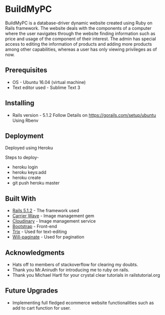 # BuildMyPC

BuildMyPC is a database-driver dynamic website created using Ruby on Rails framework. The website deals with the components of a computer where the user navigates through the website finding information such as price and usage of the component of their interest.
The admin has special access to editing the information of products and adding more products among other capabilities, whereas a user has only viewing privileges as of now.

## Prerequisites
* OS - Ubuntu 16.04 (virtual machine)
* Text editor used - Sublime Text 3

## Installing
* Rails version - 5.1.2
Follow Details on https://gorails.com/setup/ubuntu 
Using Rbenv

## Deployment
Deployed using Heroku

Steps to deploy-
* heroku login
* heroku keys:add
* heroku create
* git push heroku master


## Built With

* [Rails 5.1.2](http://weblog.rubyonrails.org/2016/6/30/Rails-5-0-final/) - The framework used
* [Carrier Wave](https://github.com/carrierwaveuploader/carrierwave) - Image management gem
* [Cloudinary](https://cloudinary.com) - Image management service
* [Bootstrap](http://getbootstrap.com/) - Front-end
* [Trix](https://github.com/basecamp/trix) - Used for text-editing
* [Will-paginate](https://github.com/bootstrap-ruby/will_paginate-bootstrap) - Used for pagination

## Acknowledgments

* Hats off to members of stackoverflow for clearing my doubts. 
* Thank you Mr.Anirudh for introducing me to ruby on rails.
* Thank you Michael Hartl for your crystal clear tutorials in railstutorial.org

## Future Upgrades

* Implementing full fledged ecommerce website functionalities such as add to cart function for user.


